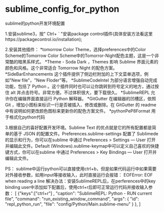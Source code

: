 # sublime_config_for_python
sublime的python开发环境配置

1.安装sublime3，按" Ctrl+ ` "安装package control插件(具体安装方法看这里https://packagecontrol.io/installation);

2.安装其他插件：
    *tomorrow Color Theme，选择preferences中的Color Scheme的Tomorrow Color Scheme中的Tomorror-Night配色主题，这是一个非常酷的暗黑系样式。
    *Theme - Soda Dark  ，Themes 影响 Sublime 界面元素的颜色和风格。这个非常适合 Tomorrow Night 的配色方案。
    *SideBarEnhancements 这个插件提供了侧边栏附加的上下文菜单选项，例如"New file"，"New Floder"等。
    *SublimeCodeIntel 为部分语言增强自动完成功能，包括了 Python 。这个插件同时也可以让你跳转到符号定义的地方，通过按住 alt 并点击符号。非常方便。不过体积很大，要下载很久。
    *SublimeREPL 允许你在编辑界面直接运行 Python 解释器。
    *GitGutter 在编辑器的凹槽区，依照 Git ，增加小图标来标识一行是否被插入、修改或删除。在 GitGutter 的 readme 中有说明如何更改颜色图标来更新你的配色方案文件。
    *pythonPeP8Format 用于格式化python代码

3.根据自己的喜好配置开发环境。Sublime Text 的优点就是它的所有配置都是简单的基于 JSON 的配置文件。Preferences.sublime-settings 配置了 Sublimede 的显示和行为，你可以在sublime 中通过 Preferences > Settings — User 打开并编辑此文件。Default (Windows).sublime-keymap中可以定义自己喜欢的快捷键方式，你可以在sublime 中通过 Preferences > Key Bindings — User 打开并编辑此文件。

PS：
sublime中运行python可以直接使用ctrl+b，但是如果代码运行中如果需要对外接收参数，如用input等接收输入，此时直接运行会报错：
EOFError: EOF when reading a line
解决办法：安装SublimeREPL后，在perferences中的key binding user中添加如下配置后，使用ctrl+r后即可正常运行代码并接收输入参数：
[
    {"keys":["ctrl+r"] ,
    "caption": "SublimeREPL: Python - RUN current file",
    "command": "run_existing_window_command",
    "args":
        {
            "id": "repl_python_run",
            "file": "config/Python/Main.sublime-menu"
        }
    },
]
